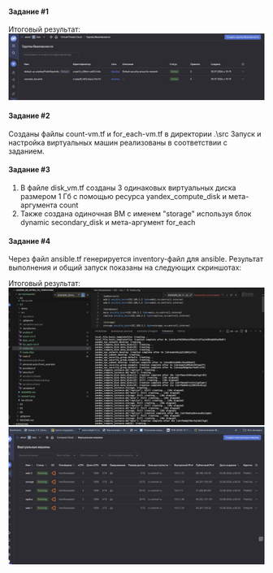 #### Задание #1

Итоговый результат:
![ответ #1](./answer1.png)


#### Задание #2

Созданы файлы count-vm.tf и for_each-vm.tf в директории .\src Запуск и настройка виртуальных машин реализованы в соответствии с заданием.

#### Задание #3
1. В файле disk_vm.tf созданы 3 одинаковых виртуальных диска размером 1 Гб с помощью ресурса yandex_compute_disk и мета-аргумента count
2. Также создана одиночная ВМ c именем "storage" используя блок dynamic secondary_disk и мета-аргумент for_each

#### Задание #4

Через файл ansible.tf генерируется inventory-файл для ansible. Результат выполнения и общий запуск показаны на следующих скриншотах:

Итоговый результат:
![ответ #1](./answer4_1.png)
![ответ #1](./answer4_2.png)






